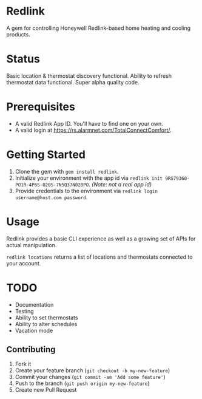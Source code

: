 # Redlink

A gem for controlling Honeywell Redlink-based home heating and cooling products.

# Status

Basic location & thermostat discovery functional. Ability to refresh thermostat data functional. Super alpha quality code.

# Prerequisites

* A valid Redlink App ID. You'll have to find one on your own.
* A valid login at https://rs.alarmnet.com/TotalConnectComfort/.

# Getting Started

1. Clone the gem with `gem install redlink`.
2. Initialize your environment with the app id via `redlink init 9RS79360-PO1R-4P6S-O20S-7N5Q37N028PO`. _(Note: not a real app id)_
3. Provide credentials to the environment via `redlink login username@host.com password`.

# Usage

Redlink provides a basic CLI experience as well as a growing set of APIs for actual manipulation.

`redlink locations` returns a list of locations and thermostats connected to your account.

# TODO

* Documentation
* Testing
* Ability to set thermostats
* Ability to alter schedules
* Vacation mode

## Contributing

1. Fork it
2. Create your feature branch (`git checkout -b my-new-feature`)
3. Commit your changes (`git commit -am 'Add some feature'`)
4. Push to the branch (`git push origin my-new-feature`)
5. Create new Pull Request
